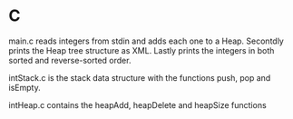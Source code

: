 # C
main.c reads integers from stdin and adds each one to a Heap.
Secontdly prints the Heap tree structure as XML.
Lastly prints the integers in both sorted and reverse-sorted order.

intStack.c is the stack data structure with the functions push, pop and isEmpty.

intHeap.c contains the heapAdd, heapDelete and heapSize functions

